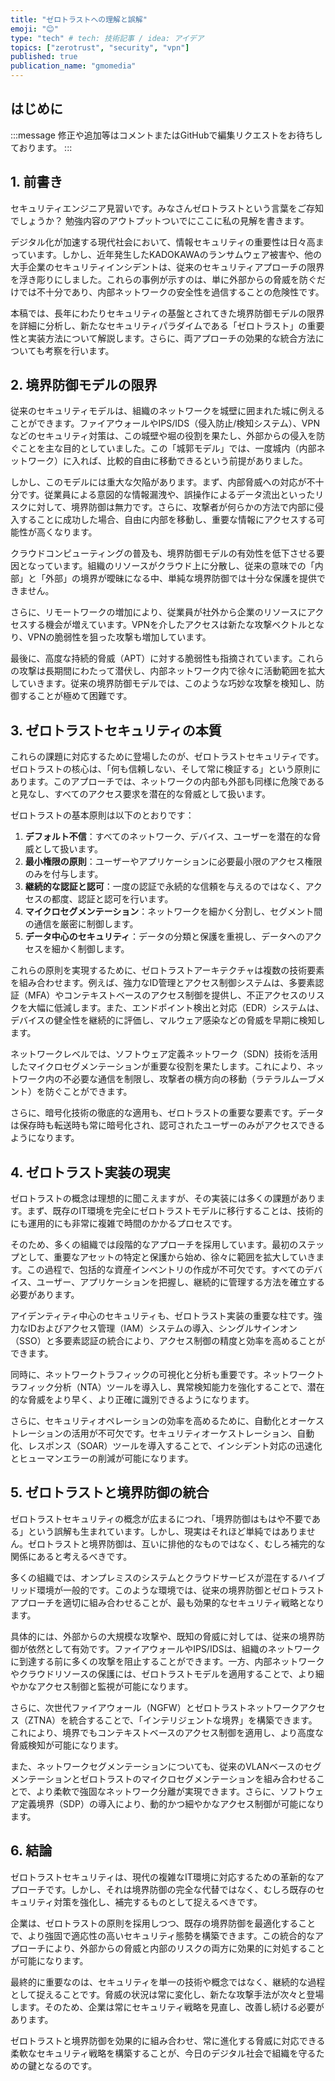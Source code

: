 ```yaml
---
title: "ゼロトラストへの理解と誤解"
emoji: "😊"
type: "tech" # tech: 技術記事 / idea: アイデア
topics: ["zerotrust", "security", "vpn"]
published: true
publication_name: "gmomedia"
---
```


## はじめに

:::message
修正や追加等はコメントまたはGitHubで編集リクエストをお待ちしております。
:::

## 1. 前書き

セキュリティエンジニア見習いです。みなさんゼロトラストという言葉をご存知でしょうか？
勉強内容のアウトプットついでにここに私の見解を書きます。

デジタル化が加速する現代社会において、情報セキュリティの重要性は日々高まっています。しかし、近年発生したKADOKAWAのランサムウェア被害や、他の大手企業のセキュリティインシデントは、従来のセキュリティアプローチの限界を浮き彫りにしました。これらの事例が示すのは、単に外部からの脅威を防ぐだけでは不十分であり、内部ネットワークの安全性を過信することの危険性です。

本稿では、長年にわたりセキュリティの基盤とされてきた境界防御モデルの限界を詳細に分析し、新たなセキュリティパラダイムである「ゼロトラスト」の重要性と実装方法について解説します。さらに、両アプローチの効果的な統合方法についても考察を行います。

## 2. 境界防御モデルの限界

従来のセキュリティモデルは、組織のネットワークを城壁に囲まれた城に例えることができます。ファイアウォールやIPS/IDS（侵入防止/検知システム）、VPNなどのセキュリティ対策は、この城壁や堀の役割を果たし、外部からの侵入を防ぐことを主な目的としていました。この「城郭モデル」では、一度城内（内部ネットワーク）に入れば、比較的自由に移動できるという前提がありました。

しかし、このモデルには重大な欠陥があります。まず、内部脅威への対応が不十分です。従業員による意図的な情報漏洩や、誤操作によるデータ流出といったリスクに対して、境界防御は無力です。さらに、攻撃者が何らかの方法で内部に侵入することに成功した場合、自由に内部を移動し、重要な情報にアクセスする可能性が高くなります。

クラウドコンピューティングの普及も、境界防御モデルの有効性を低下させる要因となっています。組織のリソースがクラウド上に分散し、従来の意味での「内部」と「外部」の境界が曖昧になる中、単純な境界防御では十分な保護を提供できません。

さらに、リモートワークの増加により、従業員が社外から企業のリソースにアクセスする機会が増えています。VPNを介したアクセスは新たな攻撃ベクトルとなり、VPNの脆弱性を狙った攻撃も増加しています。

最後に、高度な持続的脅威（APT）に対する脆弱性も指摘されています。これらの攻撃は長期間にわたって潜伏し、内部ネットワーク内で徐々に活動範囲を拡大していきます。従来の境界防御モデルでは、このような巧妙な攻撃を検知し、防御することが極めて困難です。

## 3. ゼロトラストセキュリティの本質

これらの課題に対応するために登場したのが、ゼロトラストセキュリティです。ゼロトラストの核心は、「何も信頼しない、そして常に検証する」という原則にあります。このアプローチでは、ネットワークの内部も外部も同様に危険であると見なし、すべてのアクセス要求を潜在的な脅威として扱います。

ゼロトラストの基本原則は以下のとおりです：

1. **デフォルト不信**：すべてのネットワーク、デバイス、ユーザーを潜在的な脅威として扱います。
2. **最小権限の原則**：ユーザーやアプリケーションに必要最小限のアクセス権限のみを付与します。
3. **継続的な認証と認可**：一度の認証で永続的な信頼を与えるのではなく、アクセスの都度、認証と認可を行います。
4. **マイクロセグメンテーション**：ネットワークを細かく分割し、セグメント間の通信を厳密に制御します。
5. **データ中心のセキュリティ**：データの分類と保護を重視し、データへのアクセスを細かく制御します。

これらの原則を実現するために、ゼロトラストアーキテクチャは複数の技術要素を組み合わせます。例えば、強力なID管理とアクセス制御システムは、多要素認証（MFA）やコンテキストベースのアクセス制御を提供し、不正アクセスのリスクを大幅に低減します。また、エンドポイント検出と対応（EDR）システムは、デバイスの健全性を継続的に評価し、マルウェア感染などの脅威を早期に検知します。

ネットワークレベルでは、ソフトウェア定義ネットワーク（SDN）技術を活用したマイクロセグメンテーションが重要な役割を果たします。これにより、ネットワーク内の不必要な通信を制限し、攻撃者の横方向の移動（ラテラルムーブメント）を防ぐことができます。

さらに、暗号化技術の徹底的な適用も、ゼロトラストの重要な要素です。データは保存時も転送時も常に暗号化され、認可されたユーザーのみがアクセスできるようになります。

## 4. ゼロトラスト実装の現実

ゼロトラストの概念は理想的に聞こえますが、その実装には多くの課題があります。まず、既存のIT環境を完全にゼロトラストモデルに移行することは、技術的にも運用的にも非常に複雑で時間のかかるプロセスです。

そのため、多くの組織では段階的なアプローチを採用しています。最初のステップとして、重要なアセットの特定と保護から始め、徐々に範囲を拡大していきます。この過程で、包括的な資産インベントリの作成が不可欠です。すべてのデバイス、ユーザー、アプリケーションを把握し、継続的に管理する方法を確立する必要があります。

アイデンティティ中心のセキュリティも、ゼロトラスト実装の重要な柱です。強力なIDおよびアクセス管理（IAM）システムの導入、シングルサインオン（SSO）と多要素認証の統合により、アクセス制御の精度と効率を高めることができます。

同時に、ネットワークトラフィックの可視化と分析も重要です。ネットワークトラフィック分析（NTA）ツールを導入し、異常検知能力を強化することで、潜在的な脅威をより早く、より正確に識別できるようになります。

さらに、セキュリティオペレーションの効率を高めるために、自動化とオーケストレーションの活用が不可欠です。セキュリティオーケストレーション、自動化、レスポンス（SOAR）ツールを導入することで、インシデント対応の迅速化とヒューマンエラーの削減が可能になります。

## 5. ゼロトラストと境界防御の統合

ゼロトラストセキュリティの概念が広まるにつれ、「境界防御はもはや不要である」という誤解も生まれています。しかし、現実はそれほど単純ではありません。ゼロトラストと境界防御は、互いに排他的なものではなく、むしろ補完的な関係にあると考えるべきです。

多くの組織では、オンプレミスのシステムとクラウドサービスが混在するハイブリッド環境が一般的です。このような環境では、従来の境界防御とゼロトラストアプローチを適切に組み合わせることが、最も効果的なセキュリティ戦略となります。

具体的には、外部からの大規模な攻撃や、既知の脅威に対しては、従来の境界防御が依然として有効です。ファイアウォールやIPS/IDSは、組織のネットワークに到達する前に多くの攻撃を阻止することができます。一方、内部ネットワークやクラウドリソースの保護には、ゼロトラストモデルを適用することで、より細やかなアクセス制御と監視が可能になります。

さらに、次世代ファイアウォール（NGFW）とゼロトラストネットワークアクセス（ZTNA）を統合することで、「インテリジェントな境界」を構築できます。これにより、境界でもコンテキストベースのアクセス制御を適用し、より高度な脅威検知が可能になります。

また、ネットワークセグメンテーションについても、従来のVLANベースのセグメンテーションとゼロトラストのマイクロセグメンテーションを組み合わせることで、より柔軟で強固なネットワーク分離が実現できます。さらに、ソフトウェア定義境界（SDP）の導入により、動的かつ細やかなアクセス制御が可能になります。

## 6. 結論

ゼロトラストセキュリティは、現代の複雑なIT環境に対応するための革新的なアプローチです。しかし、それは境界防御の完全な代替ではなく、むしろ既存のセキュリティ対策を強化し、補完するものとして捉えるべきです。

企業は、ゼロトラストの原則を採用しつつ、既存の境界防御を最適化することで、より強固で適応性の高いセキュリティ態勢を構築できます。この統合的なアプローチにより、外部からの脅威と内部のリスクの両方に効果的に対処することが可能になります。

最終的に重要なのは、セキュリティを単一の技術や概念ではなく、継続的な過程として捉えることです。脅威の状況は常に変化し、新たな攻撃手法が次々と登場します。そのため、企業は常にセキュリティ戦略を見直し、改善し続ける必要があります。

ゼロトラストと境界防御を効果的に組み合わせ、常に進化する脅威に対応できる柔軟なセキュリティ戦略を構築することが、今日のデジタル社会で組織を守るための鍵となるのです。
